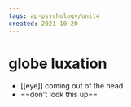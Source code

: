 ```yaml
---
tags: ap-psychology/unit4 
created: 2021-10-20
---
```


# globe luxation

- [[eye]] coming out of the head
- ==don't look this up== 
